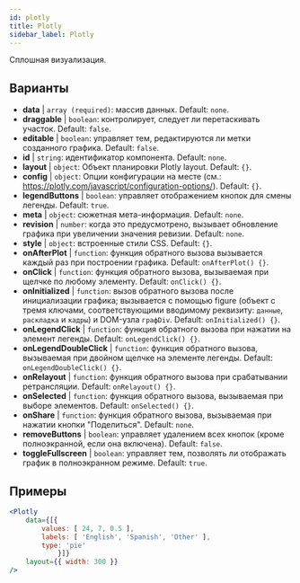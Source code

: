 ```yaml
---
id: plotly 
title: Plotly
sidebar_label: Plotly
---
```


Сплошная визуализация.

## Варианты

* __data__ | `array (required)`: массив данных. Default: `none`.
* __draggable__ | `boolean`: контролирует, следует ли перетаскивать участок. Default: `false`.
* __editable__ | `boolean`: управляет тем, редактируются ли метки созданного графика. Default: `false`.
* __id__ | `string`: идентификатор компонента. Default: `none`.
* __layout__ | `object`: Объект планировки Plotly layout. Default: `{}`.
* __config__ | `object`: Опции конфигурации на месте (см.: https://plotly.com/javascript/configuration-options/). Default: `{}`.
* __legendButtons__ | `boolean`: управляет отображением кнопок для смены легенды. Default: `true`.
* __meta__ | `object`: сюжетная мета-информация. Default: `none`.
* __revision__ | `number`: когда это предусмотрено, вызывает обновление графика при увеличении значения ревизии. Default: `none`.
* __style__ | `object`: встроенные стили CSS. Default: `{}`.
* __onAfterPlot__ | `function`: функция обратного вызова вызывается каждый раз при построении графика. Default: `onAfterPlot() {}`.
* __onClick__ | `function`: функция обратного вызова, вызываемая при щелчке по любому элементу. Default: `onClick() {}`.
* __onInitialized__ | `function`: вызов обратного вызова после инициализации графика; вызывается с помощью figure (объект с тремя ключами, соответствующими вводимому реквизиту: `данные`, `раскладка` и `кадры`) и DOM-узла `графDiv`. Default: `onInitialized() {}`.
* __onLegendClick__ | `function`: функция обратного вызова при нажатии на элемент легенды. Default: `onLegendClick() {}`.
* __onLegendDoubleClick__ | `function`: функция обратного вызова, вызываемая при двойном щелчке на элементе легенды. Default: `onLegendDoubleClick() {}`.
* __onRelayout__ | `function`: функция обратного вызова при срабатывании ретрансляции. Default: `onRelayout() {}`.
* __onSelected__ | `function`: функция обратного вызова, вызываемая при выборе элементов. Default: `onSelected() {}`.
* __onShare__ | `function`: функция обратного вызова, вызываемая при нажатии кнопки "Поделиться". Default: `none`.
* __removeButtons__ | `boolean`: управляет удалением всех кнопок (кроме полноэкранной, если она включена). Default: `false`.
* __toggleFullscreen__ | `boolean`: управляет тем, позволять ли отображать график в полноэкранном режиме. Default: `true`.


## Примеры

```jsx live
<Plotly
    data={[{
        values: [ 24, 7, 0.5 ],
        labels: [ 'English', 'Spanish', 'Other' ],
        type: 'pie'
            }]}
    layout={{ width: 300 }}
/>
```

